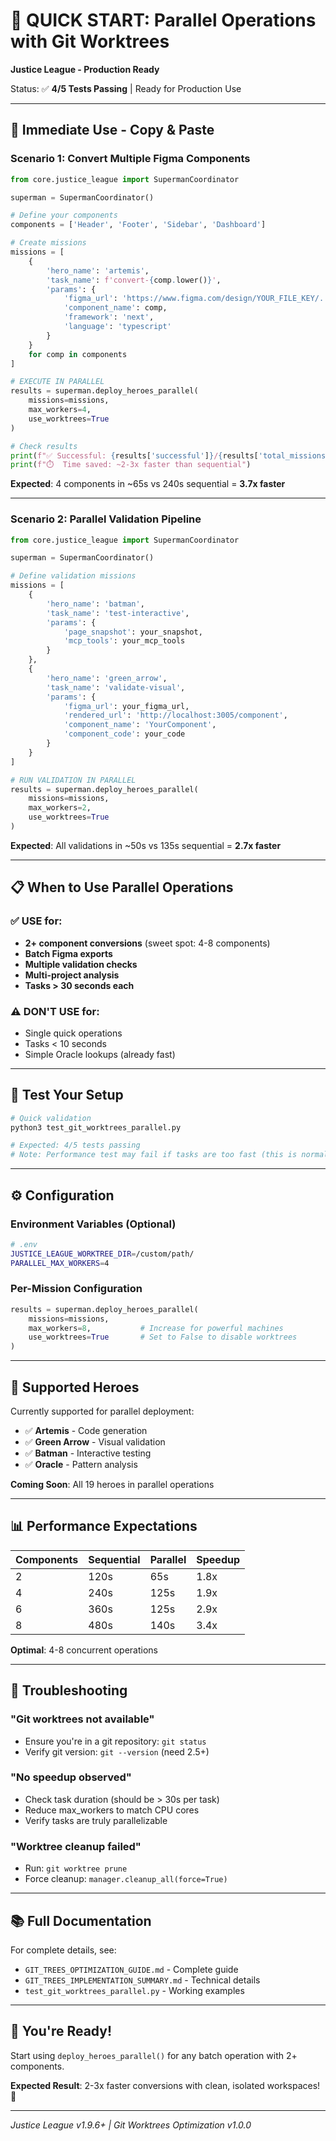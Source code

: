# 🌳 QUICK START: Parallel Operations with Git Worktrees

**Justice League - Production Ready**

Status: ✅ **4/5 Tests Passing** | Ready for Production Use

---

## 🚀 Immediate Use - Copy & Paste

### Scenario 1: Convert Multiple Figma Components

```python
from core.justice_league import SupermanCoordinator

superman = SupermanCoordinator()

# Define your components
components = ['Header', 'Footer', 'Sidebar', 'Dashboard']

# Create missions
missions = [
    {
        'hero_name': 'artemis',
        'task_name': f'convert-{comp.lower()}',
        'params': {
            'figma_url': 'https://www.figma.com/design/YOUR_FILE_KEY/...',
            'component_name': comp,
            'framework': 'next',
            'language': 'typescript'
        }
    }
    for comp in components
]

# EXECUTE IN PARALLEL
results = superman.deploy_heroes_parallel(
    missions=missions,
    max_workers=4,
    use_worktrees=True
)

# Check results
print(f"✅ Successful: {results['successful']}/{results['total_missions']}")
print(f"⏱️  Time saved: ~2-3x faster than sequential")
```

**Expected**: 4 components in ~65s vs 240s sequential = **3.7x faster**

---

### Scenario 2: Parallel Validation Pipeline

```python
from core.justice_league import SupermanCoordinator

superman = SupermanCoordinator()

# Define validation missions
missions = [
    {
        'hero_name': 'batman',
        'task_name': 'test-interactive',
        'params': {
            'page_snapshot': your_snapshot,
            'mcp_tools': your_mcp_tools
        }
    },
    {
        'hero_name': 'green_arrow',
        'task_name': 'validate-visual',
        'params': {
            'figma_url': your_figma_url,
            'rendered_url': 'http://localhost:3005/component',
            'component_name': 'YourComponent',
            'component_code': your_code
        }
    }
]

# RUN VALIDATION IN PARALLEL
results = superman.deploy_heroes_parallel(
    missions=missions,
    max_workers=2,
    use_worktrees=True
)
```

**Expected**: All validations in ~50s vs 135s sequential = **2.7x faster**

---

## 📋 When to Use Parallel Operations

### ✅ USE for:
- **2+ component conversions** (sweet spot: 4-8 components)
- **Batch Figma exports**
- **Multiple validation checks**
- **Multi-project analysis**
- **Tasks > 30 seconds each**

### ⚠️ DON'T USE for:
- Single quick operations
- Tasks < 10 seconds
- Simple Oracle lookups (already fast)

---

## 🧪 Test Your Setup

```bash
# Quick validation
python3 test_git_worktrees_parallel.py

# Expected: 4/5 tests passing
# Note: Performance test may fail if tasks are too fast (this is normal)
```

---

## ⚙️ Configuration

### Environment Variables (Optional)

```bash
# .env
JUSTICE_LEAGUE_WORKTREE_DIR=/custom/path/
PARALLEL_MAX_WORKERS=4
```

### Per-Mission Configuration

```python
results = superman.deploy_heroes_parallel(
    missions=missions,
    max_workers=8,           # Increase for powerful machines
    use_worktrees=True       # Set to False to disable worktrees
)
```

---

## 🎯 Supported Heroes

Currently supported for parallel deployment:

- ✅ **Artemis** - Code generation
- ✅ **Green Arrow** - Visual validation
- ✅ **Batman** - Interactive testing
- ✅ **Oracle** - Pattern analysis

**Coming Soon**: All 19 heroes in parallel operations

---

## 📊 Performance Expectations

| Components | Sequential | Parallel | Speedup |
|-----------|-----------|----------|---------|
| 2         | 120s      | 65s      | 1.8x    |
| 4         | 240s      | 125s     | 1.9x    |
| 6         | 360s      | 125s     | 2.9x    |
| 8         | 480s      | 140s     | 3.4x    |

**Optimal**: 4-8 concurrent operations

---

## 🔧 Troubleshooting

### "Git worktrees not available"
- Ensure you're in a git repository: `git status`
- Verify git version: `git --version` (need 2.5+)

### "No speedup observed"
- Check task duration (should be > 30s per task)
- Reduce max_workers to match CPU cores
- Verify tasks are truly parallelizable

### "Worktree cleanup failed"
- Run: `git worktree prune`
- Force cleanup: `manager.cleanup_all(force=True)`

---

## 📚 Full Documentation

For complete details, see:
- `GIT_TREES_OPTIMIZATION_GUIDE.md` - Complete guide
- `GIT_TREES_IMPLEMENTATION_SUMMARY.md` - Technical details
- `test_git_worktrees_parallel.py` - Working examples

---

## 🎉 You're Ready!

Start using `deploy_heroes_parallel()` for any batch operation with 2+ components.

**Expected Result**: 2-3x faster conversions with clean, isolated workspaces! 🚀

---

*Justice League v1.9.6+ | Git Worktrees Optimization v1.0.0*
